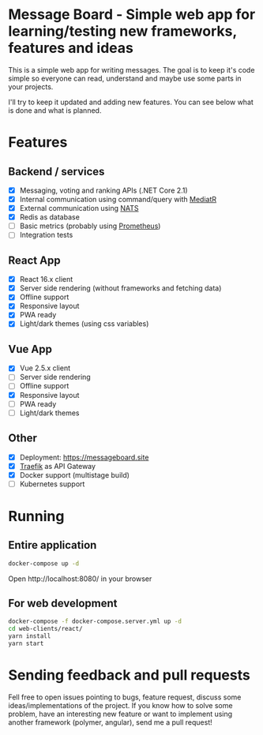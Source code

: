 # Message Board - Simple web app for learning/testing new frameworks, features and ideas

This is a simple web app for writing messages.
The goal is to keep it's code simple so everyone can read, understand and maybe use some parts in your projects.

I'll try to keep it updated and adding new features.
You can see below what is done and what is planned.

# Features
## Backend / services
- [x] Messaging, voting and ranking APIs (.NET Core 2.1)
- [x] Internal communication using command/query with [MediatR](https://github.com/jbogard/MediatR)
- [x] External communication using [NATS](https://nats.io/)
- [x] Redis as database
- [ ] Basic metrics (probably using [Prometheus](https://prometheus.io/))
- [ ] Integration tests

## React App
- [x] React 16.x client
- [x] Server side rendering (without frameworks and fetching data)
- [x] Offline support
- [x] Responsive layout
- [x] PWA ready
- [x] Light/dark themes (using css variables)

## Vue App
- [x] Vue 2.5.x client
- [ ] Server side rendering
- [ ] Offline support
- [x] Responsive layout
- [ ] PWA ready
- [ ] Light/dark themes

## Other
- [x] Deployment: https://messageboard.site
- [x] [Traefik](https://traefik.io/) as API Gateway
- [x] Docker support (multistage build)
- [ ] Kubernetes support

# Running
## Entire application
```bash
docker-compose up -d
```

Open http://localhost:8080/ in your browser

## For web development
```bash
docker-compose -f docker-compose.server.yml up -d
cd web-clients/react/
yarn install
yarn start
```

# Sending feedback and pull requests
Fell free to open issues pointing to bugs, feature request, discuss some ideas/implementations of the project.
If you know how to solve some problem, have an interesting new feature or want to implement using another framework (polymer, angular), send me a pull request!
